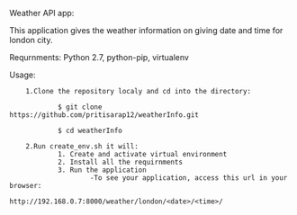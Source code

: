 Weather API app:

This application gives the weather information on giving date and time for london city.

Requrnments:
        Python 2.7,
        python-pip,
        virtualenv

Usage:

        1.Clone the repository localy and cd into the directory:
        
                $ git clone https://github.com/pritisarap12/weatherInfo.git
                
                $ cd weatherInfo

        2.Run create_env.sh it will:
                1. Create and activate virtual environment
                2. Install all the requirnments
                3. Run the application
                        -To see your application, access this url in your browser:
                                http://192.168.0.7:8000/weather/london/<date>/<time>/
